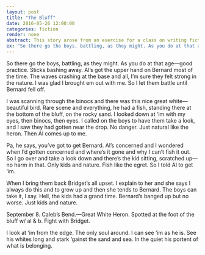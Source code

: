```yaml
---
layout: post
title: "The Bluff"
date: 2016-05-26 12:00:00
categories: fiction
render: none
abstract: This story arose from an exercise for a class on writing fiction. This is the original version. I may rework this story in the future. The omissions in the narrative enable the imagination to exercise. 
ex: "So there go the boys, battling, as they might. As you do at that age—good practice. Sticks bashing away. Al’s got the upper hand on Bernard most of the time. The waves crashing at the base and all, I’m sure they felt strong in the nature. I was glad I brought em out with me. So I let them battle until Bernard fell off. "
---
```


So there go the boys, battling, as they might. As you do at that age—good practice. Sticks bashing away. Al’s got the upper hand on Bernard most of the time. The waves crashing at the base and all, I’m sure they felt strong in the nature. I was glad I brought em out with me. So I let them battle until Bernard fell off. 

I was scanning through the binocs and there was this nice great white—beautiful bird. Rare scene and everything, he had a fish, standing there at the bottom of the bluff, on the rocky sand. I looked down at ‘im with my eyes, then binocs, then eyes. I called on the boys to have them take a look, and I saw they had gotten near the drop. No danger. Just natural like the heron. Then Al comes up to me.

Pa, he says, you’ve got to get Bernard. Al’s concerned and I wondered when I’d gotten concerned and where’s it gone and why I can’t fish it out. So I go over and take a look down and there’s the kid sitting, scratched up—no harm in that. Only kids and nature. Fish like the egret. So I told Al to get ‘im. 

When I bring them back Bridget’s all upset. I explain to her and she says I always do this and to grow up and then she tends to Bernard. The boys can take it, I say. Hell, the kids had a grand time. Bernard’s banged up but no worse. Just kids and nature.

September 8. Caleb’s Bend.—Great White Heron. 
Spotted at the foot of the bluff w/ al & b.
Fight with Bridget. 

I look at ‘im from the edge. The only soul around. I can see ‘im as he is. See his whites long and stark ‘gainst the sand and sea. In the quiet his portent of what is belonging. 

